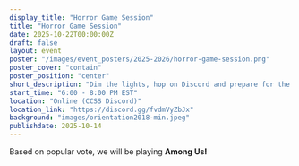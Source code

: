 ```yaml
---
display_title: "Horror Game Session"
title: "Horror Game Session"
date: 2025-10-22T00:00:00Z
draft: false
layout: event
poster: "/images/event_posters/2025-2026/horror-game-session.png"
poster_cover: "contain"
poster_position: "center"
short_description: "Dim the lights, hop on Discord and prepare for the scares!"
start_time: "6:00 - 8:00 PM EST"
location: "Online (CCSS Discord)"
location_link: "https://discord.gg/fvdmVyZbJx"
background: "images/orientation2018-min.jpeg"
publishdate: 2025-10-14
---
```


Based on popular vote, we will be playing **Among Us!**  